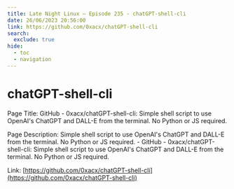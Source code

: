 ```yaml
---
title: Late Night Linux – Episode 235 - chatGPT-shell-cli
date: 26/06/2023 20:56:00
link: https://github.com/0xacx/chatGPT-shell-cli
search:
  exclude: true
hide:
  - toc
  - navigation
---
```


# chatGPT-shell-cli

Page Title: GitHub - 0xacx/chatGPT-shell-cli: Simple shell script to use OpenAI's ChatGPT and DALL-E from the terminal. No Python or JS required.

Page Description: Simple shell script to use OpenAI's ChatGPT and DALL-E from the terminal. No Python or JS required. - GitHub - 0xacx/chatGPT-shell-cli: Simple shell script to use OpenAI's ChatGPT and DALL-E from the terminal. No Python or JS required. 

Link: [https://github.com/0xacx/chatGPT-shell-cli](https://github.com/0xacx/chatGPT-shell-cli)
